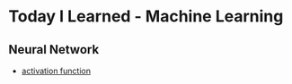 # Today I Learned - Machine Learning

## Neural Network
- [activation function](https://github.com/yudavid0611/til-ml/neural_network/activation_function.ipynb)